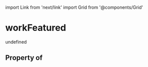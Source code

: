 import Link from 'next/link'
import Grid from '@components/Grid'

# workFeatured

undefined

## Property of




